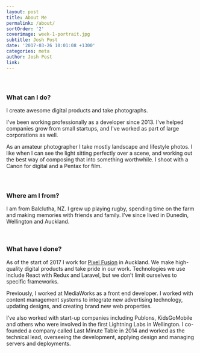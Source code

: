 ```yaml
---
layout: post
title: About Me
permalink: /about/
sortOrder: '2'
coverimage: week-1-portrait.jpg
subtitle: Josh Post
date: '2017-03-26 10:01:08 +1300'
categories: meta
author: Josh Post
link:
---
```



#### &nbsp;

### What can I do?

I create awesome digital products and take photographs.

I've been working professionally as a developer since 2013. I've helped companies grow from small startups, and I've worked as part of large corporations as well. 

As an amateur photographer I take mostly landscape and lifestyle photos. I like when I can see the light sitting perfectly over a scene, and working out the best way of composing that into something worthwhile. I shoot with a Canon for digital and a Pentax for film.&nbsp;

#### &nbsp;

### Where am I from?

I am from Balclutha, NZ. I grew up playing rugby, spending time on the farm and making memories with friends and family. I’ve since lived in Dunedin, Wellington and Auckland.

&nbsp;

### What have I done?

As of the start of 2017 I work for [Pixel Fusion](https://pixelfusion.co.nz) in Auckland. We make high-quality digital products and take pride in our work. Technologies we use include React with Redux and Laravel, but we don’t limit ourselves to specific frameworks.

Previously, I worked at MediaWorks as a front end developer. I worked with content management systems to integrate new advertising technology, updating designs, and creating brand new web properties.

I’ve also worked with start-up companies including Publons, KidsGoMobile and others who were involved in the first Lightning Labs in Wellington. I co-founded a company called Last Minute Table in 2014 and worked as the technical lead, overseeing the development, applying design and managing servers and deployments.&nbsp;
